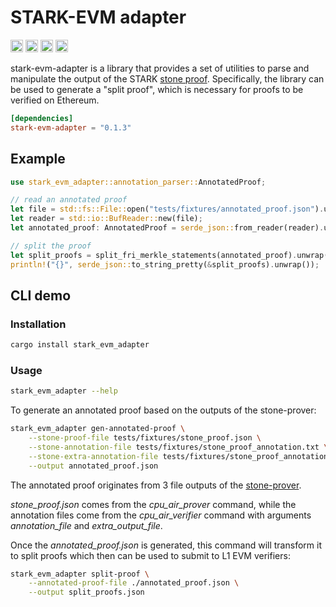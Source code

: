 # STARK-EVM adapter

[<img alt="github" src="https://img.shields.io/badge/github-zksecurity/stark_evm_adapter-8da0cb?style=for-the-badge&labelColor=555555&logo=github" height="20">](https://github.com/zksecurity/stark-evm-adapter)
[<img alt="crates.io" src="https://img.shields.io/crates/v/stark-evm-adapter.svg?style=for-the-badge&color=fc8d62&logo=rust" height="20">](https://crates.io/crates/stark-evm-adapter)
[<img alt="docs.rs" src="https://img.shields.io/badge/docs.rs-stark_evm_adapter-66c2a5?style=for-the-badge&labelColor=555555&logo=docs.rs" height="20">](https://docs.rs/stark-evm-adapter)
[<img alt="build status" src="https://img.shields.io/github/actions/workflow/status/zksecurity/stark-evm-adapter/rust.yml?branch=main&style=for-the-badge" height="20">](https://github.com/zksecurity/stark-evm-adapter/actions?query=branch%main)

stark-evm-adapter is a library that provides a set of utilities to parse and manipulate the output of the STARK [stone proof](https://github.com/starkware-libs/stone-prover).
Specifically, the library can be used to generate a "split proof", which is necessary for proofs to be verified on Ethereum.

```toml
[dependencies]
stark-evm-adapter = "0.1.3"
```

## Example

```rust
use stark_evm_adapter::annotation_parser::AnnotatedProof;

// read an annotated proof
let file = std::fs::File::open("tests/fixtures/annotated_proof.json").unwrap();
let reader = std::io::BufReader::new(file);
let annotated_proof: AnnotatedProof = serde_json::from_reader(reader).unwrap();

// split the proof
let split_proofs = split_fri_merkle_statements(annotated_proof).unwrap();
println!("{}", serde_json::to_string_pretty(&split_proofs).unwrap());
```

## CLI demo
### Installation
```bash
cargo install stark_evm_adapter
```

### Usage
```bash
stark_evm_adapter --help
```

To generate an annotated proof based on the outputs of the stone-prover:
```bash
stark_evm_adapter gen-annotated-proof \
    --stone-proof-file tests/fixtures/stone_proof.json \
    --stone-annotation-file tests/fixtures/stone_proof_annotation.txt \
    --stone-extra-annotation-file tests/fixtures/stone_proof_annotation_extra.txt \
    --output annotated_proof.json
```

The annotated proof originates from 3 file outputs of the [stone-prover](https://github.com/starkware-libs/stone-prover/tree/00b274b55c82077184be4c0758f7bed18950eaba#creating-and-verifying-a-proof-of-a-cairozero-program). 


_stone_proof.json_ comes from the _cpu_air_prover_ command, while the annotation files come from the _cpu_air_verifier_ command with arguments _annotation_file_ and _extra_output_file_.

Once the _annotated_proof.json_ is generated, this command will transform it to split proofs which then can be used to submit to L1 EVM verifiers:
```bash
stark_evm_adapter split-proof \
    --annotated-proof-file ./annotated_proof.json \
    --output split_proofs.json
```